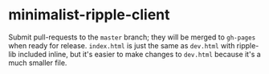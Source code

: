 # minimalist-ripple-client

Submit pull-requests to the `master` branch; they will be merged to `gh-pages` when ready for release. `index.html` is just the same as `dev.html` with ripple-lib included inline, but it's easier to make changes to `dev.html` because it's a much smaller file.